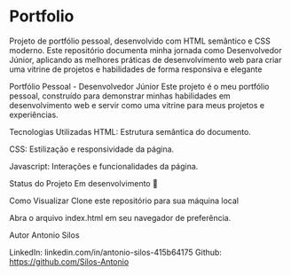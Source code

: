 # Portfolio
Projeto de portfólio pessoal, desenvolvido com HTML semântico e CSS moderno. Este repositório documenta minha jornada como Desenvolvedor Júnior, aplicando as melhores práticas de desenvolvimento web para criar uma vitrine de projetos e habilidades de forma responsiva e elegante

Portfólio Pessoal - Desenvolvedor Júnior
Este projeto é o meu portfólio pessoal, construído para demonstrar minhas habilidades em desenvolvimento web e servir como uma vitrine para meus projetos e experiências.

Tecnologias Utilizadas
HTML: Estrutura semântica do documento.

CSS: Estilização e responsividade da página.

Javascript: Interações e funcionalidades da página. 

Status do Projeto
Em desenvolvimento 🚧

Como Visualizar
Clone este repositório para sua máquina local 

Abra o arquivo index.html em seu navegador de preferência.

Autor
Antonio Silos

LinkedIn: linkedin.com/in/antonio-silos-415b64175
Github: https://github.com/Silos-Antonio
